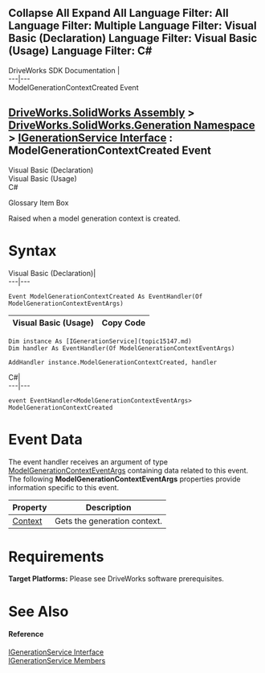 Collapse All Expand All Language Filter: All  Language Filter: Multiple  Language Filter: Visual Basic (Declaration) Language Filter: Visual Basic (Usage) Language Filter: C#  
---  
DriveWorks SDK Documentation  |   
---|---  
ModelGenerationContextCreated Event   
  
[DriveWorks.SolidWorks Assembly](topic13342.md) > [DriveWorks.SolidWorks.Generation Namespace](topic15094.md) > [IGenerationService Interface](topic15147.md) : ModelGenerationContextCreated Event  
---  
  
Visual Basic (Declaration)    
Visual Basic (Usage)    
C# 

Glossary Item Box

Raised when a model generation context is created. 

# Syntax

Visual Basic (Declaration)|   
---|---  
      
    
    Event ModelGenerationContextCreated As EventHandler(Of ModelGenerationContextEventArgs)  
  
Visual Basic (Usage)| Copy Code  
---|---  
      
    
    Dim instance As [IGenerationService](topic15147.md)
    Dim handler As EventHandler(Of ModelGenerationContextEventArgs)
     
    AddHandler instance.ModelGenerationContextCreated, handler  
  
C#|   
---|---  
      
    
    event EventHandler<ModelGenerationContextEventArgs> ModelGenerationContextCreated  
  
# Event Data

The event handler receives an argument of type [ModelGenerationContextEventArgs](topic15264.md) containing data related to this event. The following **ModelGenerationContextEventArgs** properties provide information specific to this event.

Property| Description  
---|---  
[Context](topic15271.md)| Gets the generation context.   
  
# Requirements

**Target Platforms:** Please see DriveWorks software prerequisites.

# See Also

#### Reference

[IGenerationService Interface](topic15147.md)   
[IGenerationService Members](topic15148.md)


